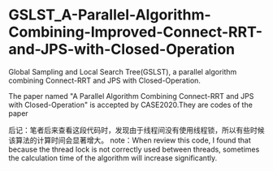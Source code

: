 # GSLST_A-Parallel-Algorithm-Combining-Improved-Connect-RRT-and-JPS-with-Closed-Operation
Global Sampling and Local Search Tree(GSLST), a parallel algorithm combining Connect-RRT and JPS with Closed-Operation.  

The paper named "A Parallel Algorithm Combining Connect-RRT and JPS with Closed-Operation" is accepted by CASE2020.They are codes of the paper

后记：笔者后来查看这段代码时，发现由于线程间没有使用线程锁，所以有些时候该算法的计算时间会显著增大。
note：When review this code, I found that because the thread lock is not correctly used between threads, sometimes the calculation time of the algorithm will increase significantly.

